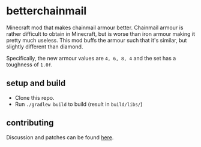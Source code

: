 # betterchainmail

Minecraft mod that makes chainmail armour better. Chainmail armour is rather
difficult to obtain in Minecraft, but is worse than iron armour making it pretty
much useless. This mod buffs the armour such that it's similar, but slightly
different than diamond.

Specifically, the new armour values are `4, 6, 8, 4` and the set has a toughness
of `1.0f`.

## setup and build
- Clone this repo.
- Run `./gradlew build` to build (result in `build/libs/`)

## contributing

Discussion and patches can be found [here](https://lists.sr.ht/~kota/public-inbox).
